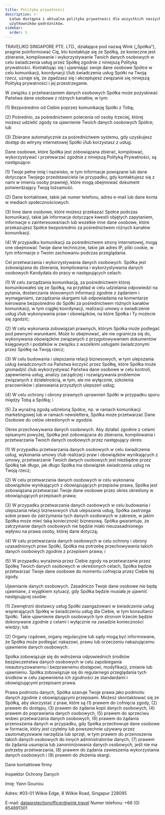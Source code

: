```yaml
---
title: Polityka prywatności
description: >-
  Łatwo dostępna i aktualna polityka prywatności dla wszystkich naszych
  użytkowników-podróżników.
sidebar:
  order: 5
---
```

TRAVELIKO SINGAPORE PTE. LTD., działające pod nazwą Wink („Spółka”), pragnie poinformować Cię, kto kontaktuje się ze Spółką, że konieczne jest zbieranie, kompilowanie i wykorzystywanie Twoich danych osobowych w celu świadczenia usług przez Spółkę zgodnie z niniejszą Polityką prywatności. Kontaktując się i ujawniając swoje dane osobowe Spółce w celu komunikacji, koordynacji i/lub świadczenia usług Spółki na Twoją rzecz, uznaje się, że zgadzasz się i akceptujesz związanie się niniejszą Polityką prywatności i jej przestrzeganie.

W związku z przetwarzaniem danych osobowych Spółka może pozyskiwać Państwa dane osobowe z różnych kanałów, w tym:

(1) Bezpośrednio od Ciebie poprzez komunikację Spółki z Tobą;

(2) Pośrednio, za pośrednictwem polecenia od osoby trzeciej, której możesz udzielić zgody na ujawnienie Twoich danych osobowych Spółce; lub

(3) Zbierane automatycznie za pośrednictwem systemu, gdy uzyskujesz dostęp do witryny internetowej Spółki i/lub korzystasz z usług.

Dane osobowe, które Spółka jest zobowiązana zbierać, kompilować, wykorzystywać i przetwarzać zgodnie z niniejszą Polityką Prywatności, są następujące:

(1) Twoje pełne imię i nazwisko, w tym informacje powiązane lub dane dotyczące Twojego przedstawiciela (w przypadku, gdy kontaktujesz się z nami w imieniu osoby prawnej), które mogą obejmować dokument potwierdzający Twoją tożsamość.

(2) Dane kontaktowe, takie jak numer telefonu, adres e-mail lub dane konta w mediach społecznościowych.

(3) Inne dane osobowe, które możesz przekazać Spółce podczas komunikacji, takie jak informacje dotyczące kwestii objętych zapytaniem, informacje o zainteresowaniach lub wszelkie inne dane osobowe, które przekazujesz Spółce bezpośrednio za pośrednictwem różnych kanałów komunikacji.

(4) W przypadku komunikacji za pośrednictwem strony internetowej, mogą one obejmować Twoje dane techniczne, takie jak adres IP, pliki cookie, w tym informacje o Twoim zachowaniu podczas przeglądania.

Cel przetwarzania i wykorzystywania danych osobowych. Spółka jest zobowiązana do zbierania, kompilowania i wykorzystywania danych osobowych Kandydata do pracy w następujących celach:

(1) W celu zarządzania komunikacją, za pośrednictwem której komunikowałeś się ze Spółką, na przykład w celu udzielania odpowiedzi na pytania, dostarczania stosownych informacji zgodnie z żądaniem i wymaganiami, zarządzania skargami lub odpowiadania na komentarze kierowane bezpośrednio do Spółki za pośrednictwem różnych kanałów komunikacji, w tym ciągłej koordynacji, realizacji umowy o świadczenie usług i/lub wykonywania praw i obowiązków, na które Spółka i Ty możecie się zgodzić;

(2) W celu wykonania zobowiązań prawnych, którym Spółka może podlegać pod pewnymi warunkami. Może to obejmować, ale nie ogranicza się do, wykonywania obowiązków związanych z przygotowywaniem dokumentów księgowych i podatków w związku z wszelkimi usługami świadczonymi przez Spółkę na Twoją rzecz;

(3) W celu budowania i ulepszania relacji biznesowych, w tym ulepszania usług świadczonych na Państwa korzyść przez Spółkę, które Spółka może gromadzić i/lub wykorzystywać Państwa dane osobowe w celu kontroli, zapewnienia usług, analizy zarządczej i rozwiązywania problemów związanych z działalnością, w tym, ale nie wyłącznie, szkolenia pracowników i planowania przyszłych ulepszeń usług;

(4) W celu ochrony i obrony prawnych uprawnień Spółki w przypadku sporu między Tobą a Spółką; i

(5) Za wyraźną zgodą udzieloną Spółce, np. w ramach komunikacji marketingowej lub w ramach newslettera, Spółka może przetwarzać Dane Osobowe do celów określonych w zgodzie.

Okres przechowywania danych osobowych. Aby działać zgodnie z celami opisanymi powyżej, Spółka jest zobowiązana do zbierania, kompilowania i przetwarzania Twoich danych osobowych przez następujący okres:

(1) W przypadku przetwarzania danych osobowych w celu świadczenia usług, wykonania umowy i/lub realizacji praw i obowiązków wynikających z umowy, przetwarzanie Twoich danych osobowych jest niezbędne przez Spółkę tak długo, jak długo Spółka ma obowiązek świadczenia usług na Twoją rzecz;

(2) W celu przetwarzania danych osobowych w celu wykonania obowiązków wynikających z obowiązujących przepisów prawa, Spółka jest zobowiązana przetwarzać Twoje dane osobowe przez okres określony w obowiązujących przepisach prawa;

(3) W przypadku przetwarzania danych osobowych w celu budowania i ulepszania relacji biznesowych i/lub ulepszania usług, Spółka zastrzega sobie prawo do zatrzymania tych danych osobowych w zakresie, w jakim Spółka może mieć taką konieczność biznesową. Spółka gwarantuje, że zatrzymanie danych osobowych nie będzie miało nieuzasadnionego wpływu na prawa osoby, której dane dotyczą;

(4) W celu przetwarzania danych osobowych w celu ochrony i obrony uzasadnionych praw Spółki, Spółka ma potrzebę przechowywania takich danych osobowych zgodnie z przepisem prawa; i

(5) W przypadku wyrażenia przez Ciebie zgody na przetwarzanie przez Spółkę Twoich danych osobowych w określonych celach, Spółka będzie przetwarzać Twoje dane osobowe do momentu cofnięcia przez Ciebie tej zgody.

Ujawnianie danych osobowych. Zasadniczo Twoje dane osobowe nie będą ujawniane, z wyjątkiem sytuacji, gdy Spółka będzie musiała je ujawnić następującej osobie:

(1) Zewnętrzni dostawcy usług Spółki zaangażowani w świadczenie usług wspierających Spółkę w świadczeniu usług dla Ciebie, w tym konsultanci Spółki. Takie ujawnienie danych osobowych tym stronom trzecim będzie dokonywane zgodnie z celami i wyłącznie na zasadzie konieczności wiedzy; lub

(2) Organy rządowe, organy regulacyjne lub sądy mogą być informowane, że Spółka może podlegać nakazowi, prawu lub orzeczeniu nakazującemu ujawnienie danych osobowych.

Spółka zobowiązuje się do wdrożenia odpowiednich środków bezpieczeństwa danych osobowych w celu zapobiegania nieautoryzowanemu i bezprawnemu dostępowi, modyfikacji, zmianie lub ujawnieniu. Spółka zobowiązuje się do regularnego przeglądania tych środków w celu zapewnienia ich zgodności ze standardami i obowiązującymi przepisami prawa.

Prawa podmiotu danych, Spółka szanuje Twoje prawa jako podmiotu danych zgodnie z obowiązującymi przepisami. Możesz skontaktować się ze Spółką, aby skorzystać z praw, które są (1) prawem do cofnięcia zgody, (2) prawem do dostępu, (3) prawem do żądania kopii danych osobowych, (4) prawem do poprawiania danych osobowych, (5) prawem do sprzeciwu wobec przetwarzania danych osobowych, (6) prawem do żądania przenoszenia danych w przypadku, gdy Spółka przechowuje dane osobowe w formacie, który jest czytelny lub powszechnie używany przez zautomatyzowane narzędzia lub sprzęt, w tym prawem do przenoszenia takich danych osobowych do innych administratorów danych, (7) prawem do żądania usunięcia lub zanonimizowania danych osobowych, jeśli nie ma potrzeby przetwarzania, (8) prawem do żądania zawieszenia wykorzystania danych osobowych i (9) prawem do złożenia skargi.

Dane kontaktowe firmy

Inspektor Ochrony Danych

Imię: Yann Gouriou

Adres: #03-01 Wilkie Edge, 8 Wilkie Road, Singapur 228095

E-mail: dataprotectionofficer@wink.travel
Numer telefonu: +66 (0) 854891301

